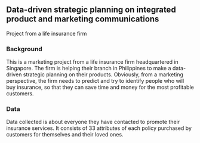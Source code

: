 ## Data-driven strategic planning on integrated product and marketing communications
Project from a life insurance firm

### Background
This is a marketing project from a life insurance firm headquartered in Singapore. The firm is helping their branch in Philippines to make a data-driven strategic planning on their products. Obviously, from a marketing perspective, the firm needs to predict and try to identify people who will buy insurance, so that they can save time and money for the most profitable customers. 

### Data
Data collected is about everyone they have contacted to promote their insurance services. It consists of 33 attributes of each policy purchased by customers for themselves and their loved ones. 

